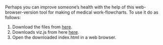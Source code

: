 <script>
document.getElementById( "demosmall").style.backgroundColor="#EFAB00";
document.getElementById( "demotext").style.color="#000000";
document.getElementById( "demo").className="menu2active";
</script>
Perhaps you can improve someone’s health with the help of this web-browser-version tool for making of medical work-flowcharts. To use it do as follows:

<ol>
 <li>Download the files from <a href="https://github.com/RickardHultgren/lympha/tree/JavaScript">here</a>.</li>
 <li>Downloads viz.js from here <a href="https://github.com/mdaines/viz.js/releases">here</a>.</li>
 <li>Open the downloaded index.html in a web browser.</li>
</ol>

